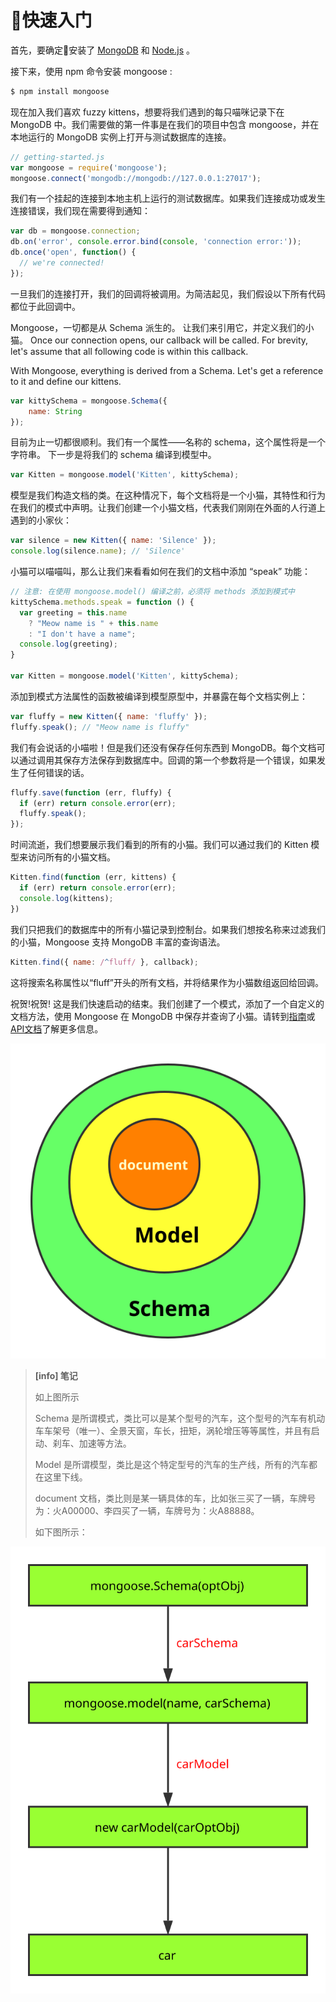 # 快速入门

首先，要确定安装了 [MongoDB](http://www.mongodb.org.cn/) 和 [Node.js](http://nodejs.cn/) 。

接下来，使用 npm 命令安装 mongoose :

```bash
$ npm install mongoose
```

现在加入我们喜欢 fuzzy kittens，想要将我们遇到的每只喵咪记录下在 MongoDB 中。我们需要做的第一件事是在我们的项目中包含 mongoose，并在本地运行的 MongoDB 实例上打开与测试数据库的连接。

```js
// getting-started.js
var mongoose = require('mongoose');
mongoose.connect('mongodb://mongodb://127.0.0.1:27017');
```

我们有一个挂起的连接到本地主机上运行的测试数据库。如果我们连接成功或发生连接错误，我们现在需要得到通知：

```js
var db = mongoose.connection;
db.on('error', console.error.bind(console, 'connection error:'));
db.once('open', function() {
  // we're connected!
});
```

一旦我们的连接打开，我们的回调将被调用。为简洁起见，我们假设以下所有代码都位于此回调中。

Mongoose，一切都是从 Schema 派生的。 让我们来引用它，并定义我们的小猫。
Once our connection opens, our callback will be called. For brevity, let's assume that all following code is within this callback.

With Mongoose, everything is derived from a Schema. Let's get a reference to it and define our kittens.

```js
var kittySchema = mongoose.Schema({
    name: String
});
```

目前为止一切都很顺利。我们有一个属性——名称的 schema，这个属性将是一个字符串。 下一步是将我们的 schema 编译到模型中。

```js
var Kitten = mongoose.model('Kitten', kittySchema);
```

模型是我们构造文档的类。在这种情况下，每个文档将是一个小猫，其特性和行为在我们的模式中声明。让我们创建一个小猫文档，代表我们刚刚在外面的人行道上遇到的小家伙：

```js
var silence = new Kitten({ name: 'Silence' });
console.log(silence.name); // 'Silence'
```

小猫可以喵喵叫，那么让我们来看看如何在我们的文档中添加 “speak” 功能：

```js
// 注意: 在使用 mongoose.model() 编译之前，必须将 methods 添加到模式中
kittySchema.methods.speak = function () {
  var greeting = this.name
    ? "Meow name is " + this.name
    : "I don't have a name";
  console.log(greeting);
}

var Kitten = mongoose.model('Kitten', kittySchema);
```

添加到模式方法属性的函数被编译到模型原型中，并暴露在每个文档实例上：

```js
var fluffy = new Kitten({ name: 'fluffy' });
fluffy.speak(); // "Meow name is fluffy"
```

我们有会说话的小喵啦！但是我们还没有保存任何东西到 MongoDB。每个文档可以通过调用其保存方法保存到数据库中。回调的第一个参数将是一个错误，如果发生了任何错误的话。

```js
fluffy.save(function (err, fluffy) {
  if (err) return console.error(err);
  fluffy.speak();
});
```

时间流逝，我们想要展示我们看到的所有的小猫。我们可以通过我们的 Kitten 模型来访问所有的小猫文档。


```js
Kitten.find(function (err, kittens) {
  if (err) return console.error(err);
  console.log(kittens);
})
```

我们只把我们的数据库中的所有小猫记录到控制台。如果我们想按名称来过滤我们的小猫，Mongoose 支持 MongoDB 丰富的查询语法。


```js
Kitten.find({ name: /^fluff/ }, callback);
```

这将搜索名称属性以“fluff”开头的所有文档，并将结果作为小猫数组返回给回调。

祝贺!祝贺!
这是我们快速启动的结束。我们创建了一个模式，添加了一个自定义的文档方法，使用 Mongoose 在 MongoDB 中保存并查询了小猫。请转到[指南](/Library/mongoose/docs/guide.md)或[API文档](/Library/mongoose/docs/API.md)了解更多信息。

![](/assets/images/mongoose/mongoose.svg)

> **[info] 笔记**
>
> 如上图所示
>
> Schema 是所谓模式，类比可以是某个型号的汽车，这个型号的汽车有机动车车架号（唯一）、全景天窗，车长，扭矩，涡轮增压等等属性，并且有启动、刹车、加速等方法。
>
> Model  是所谓模型，类比是这个特定型号的汽车的生产线，所有的汽车都在这里下线。
>
> document 文档，类比则是某一辆具体的车，比如张三买了一辆，车牌号为：火A00000、李四买了一辆，车牌号为：火A88888。
>
> 如下图所示：

![](/assets/images/mongoose/car.svg)
